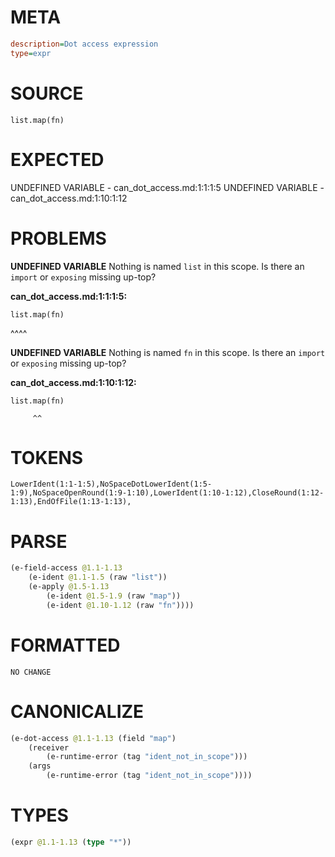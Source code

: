 # META
~~~ini
description=Dot access expression
type=expr
~~~
# SOURCE
~~~roc
list.map(fn)
~~~
# EXPECTED
UNDEFINED VARIABLE - can_dot_access.md:1:1:1:5
UNDEFINED VARIABLE - can_dot_access.md:1:10:1:12
# PROBLEMS
**UNDEFINED VARIABLE**
Nothing is named `list` in this scope.
Is there an `import` or `exposing` missing up-top?

**can_dot_access.md:1:1:1:5:**
```roc
list.map(fn)
```
^^^^


**UNDEFINED VARIABLE**
Nothing is named `fn` in this scope.
Is there an `import` or `exposing` missing up-top?

**can_dot_access.md:1:10:1:12:**
```roc
list.map(fn)
```
         ^^


# TOKENS
~~~zig
LowerIdent(1:1-1:5),NoSpaceDotLowerIdent(1:5-1:9),NoSpaceOpenRound(1:9-1:10),LowerIdent(1:10-1:12),CloseRound(1:12-1:13),EndOfFile(1:13-1:13),
~~~
# PARSE
~~~clojure
(e-field-access @1.1-1.13
	(e-ident @1.1-1.5 (raw "list"))
	(e-apply @1.5-1.13
		(e-ident @1.5-1.9 (raw "map"))
		(e-ident @1.10-1.12 (raw "fn"))))
~~~
# FORMATTED
~~~roc
NO CHANGE
~~~
# CANONICALIZE
~~~clojure
(e-dot-access @1.1-1.13 (field "map")
	(receiver
		(e-runtime-error (tag "ident_not_in_scope")))
	(args
		(e-runtime-error (tag "ident_not_in_scope"))))
~~~
# TYPES
~~~clojure
(expr @1.1-1.13 (type "*"))
~~~
